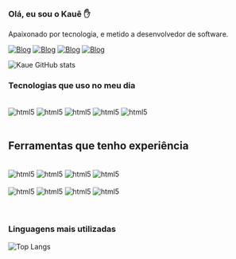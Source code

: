 ### Olá, eu sou o Kauê ✋
Apaixonado por tecnologia, e metido a desenvolvedor de software.

[![Blog](https://img.shields.io/badge/YouTube-FF0000?style=for-the-badge&logo=youtube&logoColor=white)](https://www.youtube.com/@trinode.io-x)
[![Blog](https://img.shields.io/badge/Instagram-E4405F?style=for-the-badge&logo=instagram&logoColor=white)](https://www.instagram.com/kaue.moraesx/)
[![Blog](https://img.shields.io/badge/LinkedIn-0077B5?style=for-the-badge&logo=linkedin&logoColor=white)](https://www.linkedin.com/in/kau%C3%AA-moraes-a23b80173/)
[![Blog](https://img.shields.io/badge/TikTok-000000?style=for-the-badge&logo=tiktok&logoColor=white)](https://www.tiktok.com/@trinode.io)

![Kaue GitHub stats](https://github-readme-stats.vercel.app/api?username=KaueSMoraes&show_icons=true&theme=onedark)

### Tecnologias que uso no meu dia
<div style="display: inline_block"></br>
    <img align="center" alt="html5"  src="https://img.shields.io/badge/C%23-239120?style=for-the-badge&logo=c-sharp&logoColor=white" />
    <img align="center" alt="html5"  src="https://img.shields.io/badge/HTML5-E34F26?style=for-the-badge&logo=html5&logoColor=white" />
    <img align="center" alt="html5"  src="https://img.shields.io/badge/CSS3-1572B6?style=for-the-badge&logo=css3&logoColor=white" />
    <img align="center" alt="html5"  src="https://img.shields.io/badge/Dart-0175C2?style=for-the-badge&logo=dart&logoColor=white" />
    <img align="center" alt="html5"  src="https://img.shields.io/badge/Flutter-02569B?style=for-the-badge&logo=flutter&logoColor=white" />
</div></br>

## Ferramentas que tenho experiência
<div style="display: inline_block"></br>
    <img align="center" alt="html5"  src="https://img.shields.io/badge/Visual_Studio-5C2D91?style=for-the-badge&logo=visual%20studio&logoColor=white" />
    <img align="center" alt="html5"  src="https://img.shields.io/badge/Visual_Studio_Code-0078D4?style=for-the-badge&logo=visual%20studio%20code&logoColor=white" />
    <img align="center" alt="html5"  src="https://img.shields.io/badge/Microsoft_SQL_Server-CC2927?style=for-the-badge&logo=microsoft-sql-server&logoColor=white" />
    <img align="center" alt="html5"  src="https://img.shields.io/badge/GIT-E44C30?style=for-the-badge&logo=git&logoColor=white" />
    </br></br>
     <img align="center" alt="html5"  src="https://img.shields.io/badge/Linux-FCC624?style=for-the-badge&logo=linux&logoColor=black" />
     <img align="center" alt="html5"  src="https://img.shields.io/badge/Amazon_AWS-232F3E?style=for-the-badge&logo=amazon-aws&logoColor=white" />
      <img align="center" alt="html5"  src="https://img.shields.io/badge/Azure_DevOps-0078D7?style=for-the-badge&logo=azure-devops&logoColor=white" />
    <img align="center" alt="html5"  src="https://img.shields.io/badge/GitLab-330F63?style=for-the-badge&logo=gitlab&logoColor=white" /></br></br>
</div></br>

### Linguagens mais utilizadas

![Top Langs](https://github-readme-stats.vercel.app/api/top-langs/?username=KaueSMoraes&hide_progress=true)
